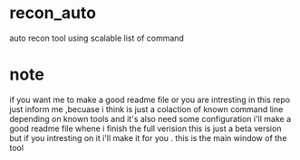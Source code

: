 # recon_auto
auto recon tool using scalable list of command 
# note 
if you want me to make a good readme file or you are intresting in this repo just inform me ,becuase i think is just a colaction of known command line depending on known 
tools and it's also need some configuration i'll make a good readme file whene i finish the full verision this is just a beta version but if you intresting on it i'll 
make it for you .
this is the main window of the tool 
